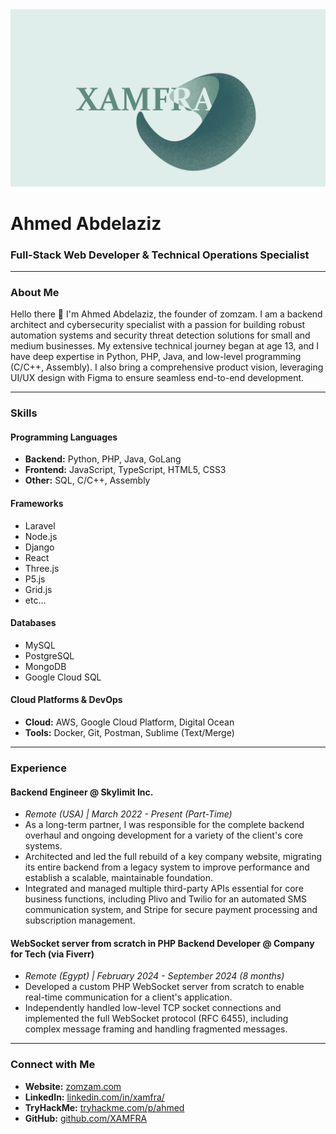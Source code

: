 <center>
  <img src="xa.png" style="width:1000px;">
</center>

# Ahmed Abdelaziz

### Full-Stack Web Developer & Technical Operations Specialist

---

### About Me

Hello there 👋 I'm Ahmed Abdelaziz, the founder of zomzam. I am a backend architect and cybersecurity specialist with a passion for building robust automation systems and security threat detection solutions for small and medium businesses. My extensive technical journey began at age 13, and I have deep expertise in Python, PHP, Java, and low-level programming (C/C++, Assembly). I also bring a comprehensive product vision, leveraging UI/UX design with Figma to ensure seamless end-to-end development.

---

### Skills

#### Programming Languages
* **Backend:** Python, PHP, Java, GoLang
* **Frontend:** JavaScript, TypeScript, HTML5, CSS3
* **Other:** SQL, C/C++, Assembly

#### Frameworks
* Laravel
* Node.js
* Django
* React
* Three.js
* P5.js
* Grid.js
* etc...

#### Databases
* MySQL
* PostgreSQL
* MongoDB
* Google Cloud SQL

#### Cloud Platforms & DevOps
* **Cloud:** AWS, Google Cloud Platform, Digital Ocean
* **Tools:** Docker, Git, Postman, Sublime (Text/Merge)

---

### Experience

#### **Backend Engineer** @ Skylimit Inc.
* *Remote (USA) | March 2022 - Present (Part-Time)*
* As a long-term partner, I was responsible for the complete backend overhaul and ongoing development for a variety of the client's core systems.
* Architected and led the full rebuild of a key company website, migrating its entire backend from a legacy system to improve performance and establish a scalable, maintainable foundation.
* Integrated and managed multiple third-party APIs essential for core business functions, including Plivo and Twilio for an automated SMS communication system, and Stripe for secure payment processing and subscription management.

#### **WebSocket server from scratch in PHP Backend Developer** @ Company for Tech (via Fiverr)
* *Remote (Egypt) | February 2024 - September 2024 (8 months)*
* Developed a custom PHP WebSocket server from scratch to enable real-time communication for a client's application.
* Independently handled low-level TCP socket connections and implemented the full WebSocket protocol (RFC 6455), including complex message framing and handling fragmented messages.

---

### Connect with Me
* **Website:** [zomzam.com](https://zomzam.com)
* **LinkedIn:** [linkedin.com/in/xamfra/](https://linkedin.com/in/xamfra/)
* **TryHackMe:** [tryhackme.com/p/ahmed](https://tryhackme.com/p/ahmed)
* **GitHub:** [github.com/XAMFRA](https://github.com/XAMFRA)
